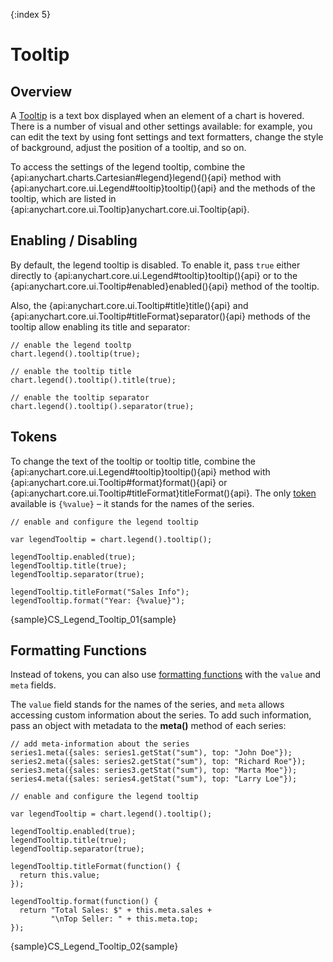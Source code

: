 {:index 5}
# Tooltip

## Overview

A [Tooltip](../Tooltip) is a text box displayed when an element of a chart is hovered. There is a number of visual and other settings available: for example, you can edit the text by using font settings and text formatters, change the style of background, adjust the position of a tooltip, and so on.

To access the settings of the legend tooltip, combine the {api:anychart.charts.Cartesian#legend}legend(){api} method with {api:anychart.core.ui.Legend#tooltip}tooltip(){api} and the methods of the tooltip, which are listed in {api:anychart.core.ui.Tooltip}anychart.core.ui.Tooltip{api}.

## Enabling / Disabling

By default, the legend tooltip is disabled. To enable it, pass `true` either directly to {api:anychart.core.ui.Legend#tooltip}tooltip(){api} or to the {api:anychart.core.ui.Tooltip#enabled}enabled(){api} method of the tooltip.

Also, the {api:anychart.core.ui.Tooltip#title}title(){api} and {api:anychart.core.ui.Tooltip#titleFormat}separator(){api} methods of the tooltip allow enabling its title and separator:

```
// enable the legend tooltp
chart.legend().tooltip(true);

// enable the tooltip title
chart.legend().tooltip().title(true);

// enable the tooltip separator
chart.legend().tooltip().separator(true);
```

## Tokens

To change the text of the tooltip or tooltip title, combine the {api:anychart.core.ui.Legend#tooltip}tooltip(){api} method with {api:anychart.core.ui.Tooltip#format}format(){api} or {api:anychart.core.ui.Tooltip#titleFormat}titleFormat(){api}. The only [token](../Text_Formatters#string_tokens) available is `{%value}` – it stands for the names of the series.

```
// enable and configure the legend tooltip

var legendTooltip = chart.legend().tooltip();

legendTooltip.enabled(true);
legendTooltip.title(true);
legendTooltip.separator(true);

legendTooltip.titleFormat("Sales Info");
legendTooltip.format("Year: {%value}");
```

{sample}CS\_Legend\_Tooltip\_01{sample}

## Formatting Functions

Instead of tokens, you can also use [formatting functions](../Text_Formatters#formatting_functions) with the `value` and `meta` fields.

The `value` field stands for the names of the series, and `meta` allows accessing custom information about the series. To add such information, pass an object with metadata to the **meta()** method of each series:

```
// add meta-information about the series
series1.meta({sales: series1.getStat("sum"), top: "John Doe"});
series2.meta({sales: series2.getStat("sum"), top: "Richard Roe"});
series3.meta({sales: series3.getStat("sum"), top: "Marta Moe"});
series4.meta({sales: series4.getStat("sum"), top: "Larry Loe"});

// enable and configure the legend tooltip

var legendTooltip = chart.legend().tooltip();

legendTooltip.enabled(true);
legendTooltip.title(true);
legendTooltip.separator(true);

legendTooltip.titleFormat(function() {
  return this.value;
});

legendTooltip.format(function() {
  return "Total Sales: $" + this.meta.sales +
         "\nTop Seller: " + this.meta.top;
});
```

{sample}CS\_Legend\_Tooltip\_02{sample}